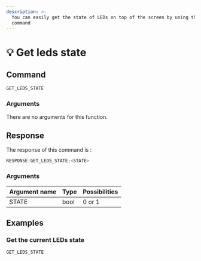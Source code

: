 ```yaml
---
description: >-
  You can easily get the state of LEDs on top of the screen by using this
  command
---
```


# 💡 Get leds state

## Command

```javascript
GET_LEDS_STATE
```

### Arguments

There are no arguments for this function.

## Response

The response of this command is :

```javascript
RESPONSE:GET_LEDS_STATE;<STATE>
```

### Arguments

| Argument name | Type | Possibilities |
| ------------- | ---- | ------------- |
| STATE         | bool | 0 or 1        |

## Examples

### Get the current LEDs state

```javascript
GET_LEDS_STATE
```
